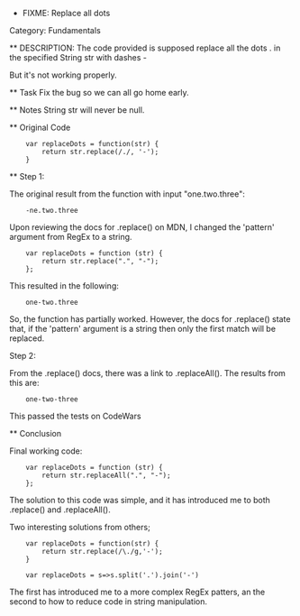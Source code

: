- FIXME: Replace all dots

Category: Fundamentals

\*\* DESCRIPTION:
The code provided is supposed replace all the dots . in the specified String str with dashes -

But it's not working properly.

\*\* Task
Fix the bug so we can all go home early.

\*\* Notes
String str will never be null.

\*\* Original Code

```
    var replaceDots = function(str) {
        return str.replace(/./, '-');
    }
```

\*\* Step 1:

The original result from the function with input "one.two.three":

```
    -ne.two.three
```

Upon reviewing the docs for .replace() on MDN, I changed the 'pattern' argument from RegEx to a string.

```
    var replaceDots = function (str) {
        return str.replace(".", "-");
    };
```

This resulted in the following:

```
    one-two.three
```

So, the function has partially worked. However, the docs for .replace() state that, if the 'pattern' argument is a string then only the first match will be replaced.

Step 2:

From the .replace() docs, there was a link to .replaceAll(). The results from this are:

```
    one-two-three
```

This passed the tests on CodeWars

\*\* Conclusion

Final working code:

```
    var replaceDots = function (str) {
        return str.replaceAll(".", "-");
    };
```

The solution to this code was simple, and it has introduced me to both .replace() and .replaceAll().

Two interesting solutions from others;

```
    var replaceDots = function(str) {
        return str.replace(/\./g,'-');
    }
```

```
    var replaceDots = s=>s.split('.').join('-')
```

The first has introduced me to a more complex RegEx patters, an the second to how to reduce code in string manipulation.
